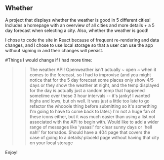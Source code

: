 ## Whether

A project that displays whether the weather is good in 5 different cities! Includes a homepage with an overview of all cities and more details + a 5 day forecast when selecting a city. Also, whether the weather is good!

I chose to code the site in React because of frequent re-rendering and data changes, and I chose to use local storage so that a user can use the app without signing in and their changes will persist.

#Things I would change if I had more time:
  >> The weather API! Openweather isn't actually ~ open ~ when it comes to the forecast, so I had to improvise (and you might notice that for the 5 day forecast some places only show 4/5 days or they show the weather at night, and the temp displayed for the day is actually just a random temp that happened sometime over these 3 hour intervals -- it's janky! I wanted highs and lows, but oh well. It was just a little too late to go refactor the whooole thing before submitting so it's something I'm going to have to come back to later.) I'm not a huge fan of these icons either, but it was much easier than using a list not associated with the API to begin with.
  >> Would like to add a wider range of messages like 'yaaas!' for clear sunny days or 'hell nah!' for tornados.
  >> Should have a 404 page that covers the case of going to a details/:placeId page without having that city on your local storage

Enjoy!